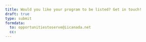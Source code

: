 ```yaml
---
title: Would you like your program to be listed? Get in touch!
draft: true
type: submit
formdata:
  to: opportunitiestoserve@iicanada.net
  cc:
---
```


